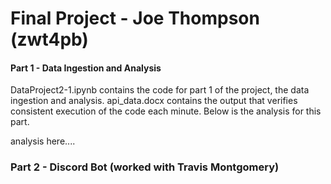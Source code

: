 # Final Project - Joe Thompson (zwt4pb)

#### Part 1 - Data Ingestion and Analysis
DataProject2-1.ipynb contains the code for part 1 of the project, the data ingestion and analysis. api_data.docx contains the output that verifies consistent execution of the code each minute. Below is the analysis for this part.

analysis here....

### Part 2 - Discord Bot (worked with Travis Montgomery)
